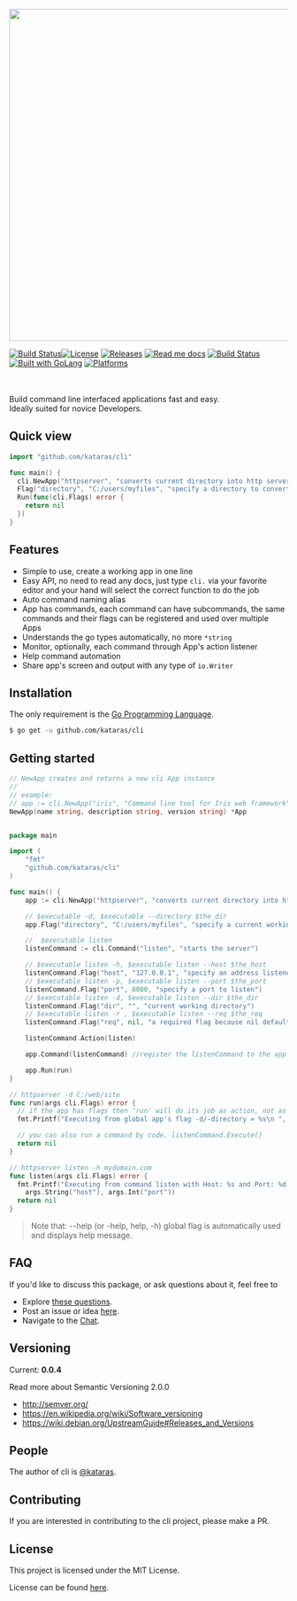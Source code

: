 <p align="center">
 <a href="https://github.com/kataras/cli"><img  width="600"  src="https://github.com/kataras/cli/raw/master/logo.png"></a>
 <br/>

<a href="https://travis-ci.org/kataras/cli"><img src="https://img.shields.io/travis/kataras/cli.svg?style=flat-square" alt="Build Status"></a><a href="https://github.com/kataras/cli/blob/master/LICENSE"><img src="https://img.shields.io/badge/%20license-MIT%20%20License%20-E91E63.svg?style=flat-square" alt="License"></a> <a href="https://github.com/kataras/cli/releases"><img src="https://img.shields.io/badge/%20release%20-%200.0.4-blue.svg?style=flat-square" alt="Releases"></a> <a href="https://godoc.org/github.com/kataras/cli"><img src="https://img.shields.io/badge/%20docs-reference-5272B4.svg?style=flat-square" alt="Read me docs"></a> <a href="https://kataras.rocket.chat/channel/cli"><img src="https://img.shields.io/badge/%20community-chat-00BCD4.svg?style=flat-square" alt="Build Status"></a> <a href="https://golang.org"><img src="https://img.shields.io/badge/powered_by-Go-3362c2.svg?style=flat-square" alt="Built with GoLang"></a> <a href="#"><img src="https://img.shields.io/badge/platform-All-yellow.svg?style=flat-square" alt="Platforms"></a>

<br/><br/>
Build command line interfaced applications fast and easy.
<br/>
Ideally suited for novice Developers.


</p>

Quick view
-----------

```go
import "github.com/kataras/cli"

func main() {
  cli.NewApp("httpserver", "converts current directory into http server", "0.0.1").
  Flag("directory", "C:/users/myfiles", "specify a directory to convert").
  Run(func(cli.Flags) error {
    return nil
  })
}


```

Features
------------
- Simple to use, create a working app in one line
- Easy API, no need to read any docs, just type `cli.` via your favorite editor and your hand will select the correct function to do the job
- Auto command naming alias
- App has commands, each command can have subcommands, the same commands and their flags can be registered and used over multiple Apps
- Understands the go types automatically, no more `*string`
- Monitor, optionally, each command through App's action listener  
- Help command automation
- Share app's screen and output with any type of `io.Writer`

Installation
------------
The only requirement is the [Go Programming Language](https://golang.org/dl).

```bash
$ go get -u github.com/kataras/cli
```

Getting started
------------

```go
// NewApp creates and returns a new cli App instance
//
// example:
// app := cli.NewApp("iris", "Command line tool for Iris web framework", "0.0.1")
NewApp(name string, description string, version string) *App
```


```go

package main

import (
	"fmt"
	"github.com/kataras/cli"
)

func main() {
	app := cli.NewApp("httpserver", "converts current directory into http server", "0.0.1")

    // $executable -d, $executable --directory $the_dir
	app.Flag("directory", "C:/users/myfiles", "specify a current working directory")

    //  $executable listen
	listenCommand := cli.Command("listen", "starts the server")

    // $executable listen -h, $executable listen --host $the_host
	listenCommand.Flag("host", "127.0.0.1", "specify an address listener")   
    // $executable listen -p, $executable listen --port $the_port   
	listenCommand.Flag("port", 8080, "specify a port to listen")   
    // $executable listen -d, $executable listen --dir $the_dir     
	listenCommand.Flag("dir", "", "current working directory")    
    // $executable listen -r , $executable listen --req $the_req              
	listenCommand.Flag("req", nil, "a required flag because nil default given")

	listenCommand.Action(listen)

	app.Command(listenCommand) //register the listenCommand to the app.

	app.Run(run)
}

// httpserver -d C:/web/site
func run(args cli.Flags) error {
  // if the app has flags then 'run' will do its job as action, not as monitor
  fmt.Printf("Executing from global app's flag -d/-directory = %s\n ", args.String("directory"))

  // you can also run a command by code, listenCommand.Execute()
  return nil
}

// httpserver listen -h mydomain.com
func listen(args cli.Flags) error {
  fmt.Printf("Executing from command listen with Host: %s and Port: %d \n",
    args.String("host"), args.Int("port"))
  return nil
}

```
> Note that: --help (or -help, help, -h) global flag is automatically used and displays help message.


FAQ
------------

If you'd like to discuss this package, or ask questions about it, feel free to

 * Explore [these questions](https://github.com/kataras/cli/issues?cli=label%3Aquestion).
 * Post an issue or  idea [here](https://github.com/kataras/cli/issues).
 * Navigate to the [Chat][Chat].



Versioning
------------

Current: **0.0.4**

Read more about Semantic Versioning 2.0.0

 - http://semver.org/
 - https://en.wikipedia.org/wiki/Software_versioning
 - https://wiki.debian.org/UpstreamGuide#Releases_and_Versions



People
------------
The author of cli is [@kataras](https://github.com/kataras).


Contributing
------------
If you are interested in contributing to the cli project, please make a PR.

License
------------

This project is licensed under the MIT License.

License can be found [here](LICENSE).

[Travis Widget]: https://img.shields.io/travis/kataras/cli.svg?style=flat-square
[Travis]: http://travis-ci.org/kataras/cli
[License Widget]: https://img.shields.io/badge/license-MIT%20%20License%20-E91E63.svg?style=flat-square
[License]: https://github.com/kataras/cli/blob/master/LICENSE
[Release Widget]: https://img.shields.io/badge/release-0.0.4-blue.svg?style=flat-square
[Release]: https://github.com/kataras/cli/releases
[Chat Widget]: https://img.shields.io/badge/community-chat-00BCD4.svg?style=flat-square
[Chat]: https://kataras.rocket.chat/channel/cli
[ChatMain]: https://kataras.rocket.chat/channel/cli
[ChatAlternative]: https://gitter.im/kataras/cli
[Report Widget]: https://img.shields.io/badge/report%20card-A%2B-F44336.svg?style=flat-square
[Report]: http://goreportcard.com/report/kataras/cli
[Documentation Widget]: https://img.shields.io/badge/docs-reference-5272B4.svg?style=flat-square
[Documentation]: https://godoc.org/github.com/kataras/cli
[Language Widget]: https://img.shields.io/badge/powered_by-Go-3362c2.svg?style=flat-square
[Language]: http://golang.org
[Platform Widget]: https://img.shields.io/badge/platform-Any--OS-yellow.svg?style=flat-square
